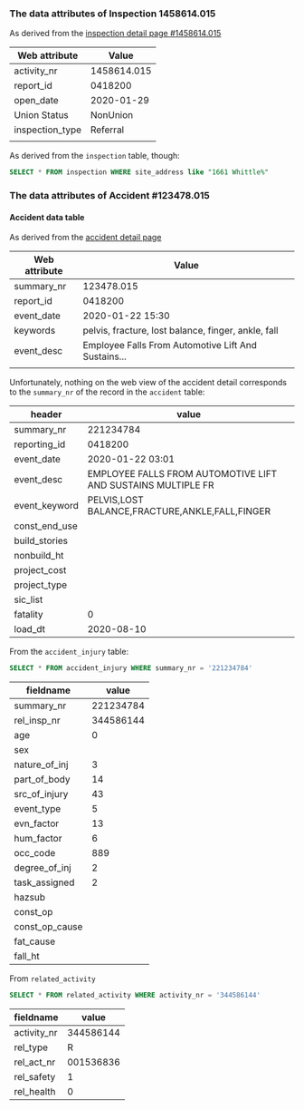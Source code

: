 ### The data attributes of Inspection 1458614.015

As derived from the [inspection detail page #1458614.015](https://www.osha.gov/pls/imis/establishment.inspection_detail?id=1458614.015)

|  Web attribute  |    Value    |
|-----------------|-------------|
| activity_nr     | 1458614.015 |
| report_id       | 0418200     |
| open_date       | 2020-01-29  |
| Union Status    | NonUnion    |
| inspection_type | Referral    |
|                 |             |


As derived from the `inspection` table, though:

```sql
SELECT * FROM inspection WHERE site_address like "1661 Whittle%"
```






### The data attributes of Accident #123478.015


#### Accident data table

As derived from the [accident detail page](https://www.osha.gov/pls/imis/accidentsearch.accident_detail?id=123478.015)



| Web attribute |                        Value                        |
|---------------|-----------------------------------------------------|
| summary_nr    | 123478.015                                          |
| report_id     | 0418200                                             |
| event_date    | 2020-01-22 15:30                                    |
| keywords      | pelvis, fracture, lost balance, finger, ankle, fall |
| event_desc    | Employee Falls From Automotive Lift And Sustains... |
|               |                                                     |


Unfortunately, nothing on the web view of the accident detail corresponds to the `summary_nr` of the record in the `accident` table:

| header        | value                                                        |
| ------------- | ------------------------------------------------------------ |
| summary_nr    | 221234784                                                    |
| reporting_id  | 0418200                                                      |
| event_date    | 2020-01-22 03:01                                             |
| event_desc    | EMPLOYEE FALLS FROM AUTOMOTIVE LIFT AND SUSTAINS MULTIPLE FR |
| event_keyword | PELVIS,LOST BALANCE,FRACTURE,ANKLE,FALL,FINGER               |
| const_end_use |                                                              |
| build_stories |                                                              |
| nonbuild_ht   |                                                              |
| project_cost  |                                                              |
| project_type  |                                                              |
| sic_list      |                                                              |
| fatality      | 0                                                            |
| load_dt       | 2020-08-10                                                   |


From the `accident_injury` table:

```sql
SELECT * FROM accident_injury WHERE summary_nr = '221234784'
```

| fieldname      | value     |
| -------------- | --------- |
| summary_nr     | 221234784 |
| rel_insp_nr    | 344586144 |
| age            | 0         |
| sex            |           |
| nature_of_inj  | 3         |
| part_of_body   | 14        |
| src_of_injury  | 43        |
| event_type     | 5         |
| evn_factor     | 13        |
| hum_factor     | 6         |
| occ_code       | 889       |
| degree_of_inj  | 2         |
| task_assigned  | 2         |
| hazsub         |           |
| const_op       |           |
| const_op_cause |           |
| fat_cause      |           |
| fall_ht        |           |


From `related_activity`

```sql
SELECT * FROM related_activity WHERE activity_nr = '344586144'
```

| fieldname   | value     |
| ----------- | --------- |
| activity_nr | 344586144 |
| rel_type    | R         |
| rel_act_nr  | 001536836 |
| rel_safety  | 1         |
| rel_health  | 0         |
